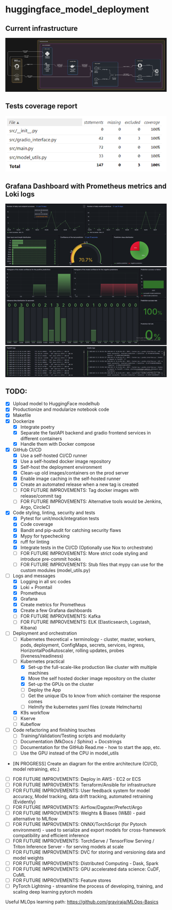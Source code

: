 # huggingface_model_deployment

## Current infrastructure
![Infrastructure](docs/img/infrastructure-diagram.png)

## Tests coverage report
![Tests coverage report](docs/img/tests-coverage-report.png)

## Grafana Dashboard with Prometheus metrics and Loki logs
![Dashboard image 1](docs/img/grafana-dashboard-1.png)
![Dashboard image 2](docs/img/grafana-dashboard-2.png)
![Dashboard image 3](docs/img/grafana-dashboard-3.png)

## TODO:
- [X] Upload model to HuggingFace modelhub
- [X] Productionize and modularize notebook code
- [X] Makefile
- [X] Dockerize
    - [X] Integrate poetry
    - [X] Separate the fastAPI backend and gradio frontend services in different containers
    - [X] Handle them with Docker compose
- [X] GitHub CI/CD
    - [X] Use a self-hosted CI/CD runner
    - [X] Use a self-hosted docker image repository
    - [X] Self-host the deployment environment
    - [X] Clean-up old images/containers on the prod server
    - [X] Enable image caching in the self-hosted runner
    - [X] Create an automated release when a new tag is created
    - [ ] FOR FUTURE IMPROVEMENTS: Tag docker images with release/commit tag
    - [ ] FOR FUTURE IMPROVEMENTS: Alternative tools would be Jenkins, Argo, CircleCI
- [X] Code styling, linting, security and tests
    - [X] Pytest for unit/mock/integration tests
    - [X] Code coverage
    - [X] Bandit and pip-audit for catching security flaws
    - [X] Mypy for typechecking
    - [X] ruff for linting
    - [X] Integrate tests in the CI/CD (Optionally use Nox to orchestrate)
    - [ ] FOR FUTURE IMPROVEMENTS: More strict code styling and introduce pre-commit hooks
    - [ ] FOR FUTURE IMPROVEMENTS: Stub files that mypy can use for the custom modules (model_utils.py)
- [ ] Logs and messages
    - [X] Logging in all src codes
    - [X] Loki + Promtail
    - [X] Prometheus
    - [X] Grafana
    - [X] Create metrics for Prometheus
    - [X] Create a few Grafana dashboards
    - [ ] FOR FUTURE IMPROVEMENTS: Kafka
    - [ ] FOR FUTURE IMPROVEMENTS: ELK (Elasticsearch, Logstash, Kibana)
- [ ] Deployment and orchestration
    - [ ] Kubernetes theoretical + terminology - cluster, master, workers, pods, deployment, ConfigMaps, secrets, services, ingress, HorizontalPodAutoscaler, rolling updates, probes (liveness/readiness)
    - [ ] Kubernetes practical
        - [X] Set-up the full-scale-like production like cluster with multiple machines
        - [X] Move the self hosted docker image repository on the cluster
        - [X] Set-up the GPUs on the cluster
        - [ ] Deploy the App
        - [ ] Get the unique IDs to know from which container the response comes
        - [ ] Helmify the kubernetes yaml files (create Helmcharts)
    - [X] K9s workflow
    - [ ] Kserve
    - [ ] Kubeflow
- [ ] Code refactoring and finishing touches
    - [ ] Training/Validation/Testing scripts and modularity
    - [ ] Documentation (MkDocs / Sphinx) + Docstrings
    - [ ] Documentation for the GitHub Read.me - how to start the app, etc.
    - [ ] Use the GPU instead of the CPU in model_utils
- [IN PROGRESS] Create an diagram for the entire architecture (CI/CD, model retraining, etc.)
- [ ] FOR FUTURE IMPROVEMENTS: Deploy in AWS - EC2 or ECS
- [ ] FOR FUTURE IMPROVEMENTS: Terraform/Ansible for infrastructure
- [ ] FOR FUTURE IMPROVEMENTS: User feedback system for model accuracy, Model tracking, data drift tracking, automated retraining (Evidently)
- [ ] FOR FUTURE IMPROVEMENTS: Airflow/Dagster/Prefect/Argo
- [ ] FOR FUTURE IMPROVEMENTS: Weights & Biases (W&B) - paid alternative to MLflow
- [ ] FOR FUTURE IMPROVEMENTS: ONNX/TorchScript (for Pytorch environment) - used to serialize and export models for cross-framework compatibility and efficient inference
- [ ] FOR FUTURE IMPROVEMENTS: TorchServe / TensorFlow Serving / Triton Inference Server - for serving models at scale
- [ ] FOR FUTURE IMPROVEMENTS: DVC for storing and versioning data and model weights
- [ ] FOR FUTURE IMPROVEMENTS: Distributed Computing - Dask, Spark
- [ ] FOR FUTURE IMPROVEMENTS: GPU accelerated data science: CuDF, CuML
- [ ] FOR FUTURE IMPROVEMENTS: Feature stores
- [ ] PyTorch Lightning - streamline the process of developing, training, and scaling deep learning pytorch models

Useful MLOps learning path: https://github.com/graviraja/MLOps-Basics
